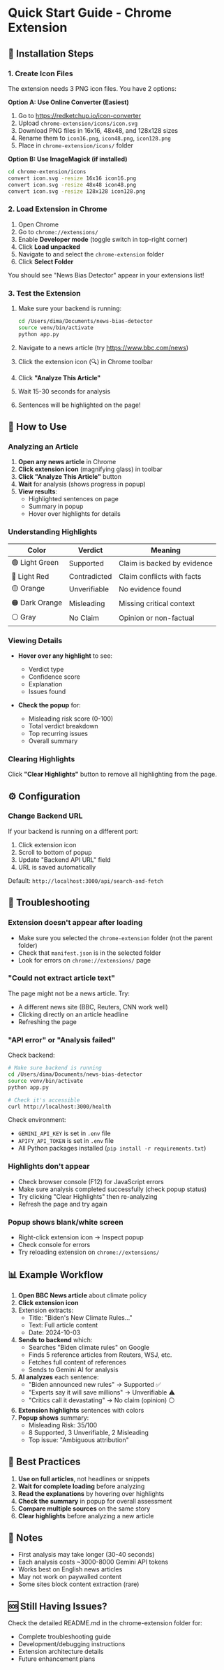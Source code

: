 # Quick Start Guide - Chrome Extension

## 🚀 Installation Steps

### 1. Create Icon Files

The extension needs 3 PNG icon files. You have 2 options:

**Option A: Use Online Converter (Easiest)**
1. Go to https://redketchup.io/icon-converter
2. Upload `chrome-extension/icons/icon.svg`
3. Download PNG files in 16x16, 48x48, and 128x128 sizes
4. Rename them to `icon16.png`, `icon48.png`, `icon128.png`
5. Place in `chrome-extension/icons/` folder

**Option B: Use ImageMagick (if installed)**
```bash
cd chrome-extension/icons
convert icon.svg -resize 16x16 icon16.png
convert icon.svg -resize 48x48 icon48.png
convert icon.svg -resize 128x128 icon128.png
```

### 2. Load Extension in Chrome

1. Open Chrome
2. Go to `chrome://extensions/`
3. Enable **Developer mode** (toggle switch in top-right corner)
4. Click **Load unpacked**
5. Navigate to and select the `chrome-extension` folder
6. Click **Select Folder**

You should see "News Bias Detector" appear in your extensions list!

### 3. Test the Extension

1. Make sure your backend is running:
   ```bash
   cd /Users/dima/Documents/news-bias-detector
   source venv/bin/activate
   python app.py
   ```

2. Navigate to a news article (try https://www.bbc.com/news)

3. Click the extension icon (🔍) in Chrome toolbar

4. Click **"Analyze This Article"**

5. Wait 15-30 seconds for analysis

6. Sentences will be highlighted on the page!

## 🎨 How to Use

### Analyzing an Article

1. **Open any news article** in Chrome
2. **Click extension icon** (magnifying glass) in toolbar
3. **Click "Analyze This Article"** button
4. **Wait** for analysis (shows progress in popup)
5. **View results**:
   - Highlighted sentences on page
   - Summary in popup
   - Hover over highlights for details

### Understanding Highlights

| Color | Verdict | Meaning |
|-------|---------|---------|
| 🟢 Light Green | Supported | Claim is backed by evidence |
| 🔴 Light Red | Contradicted | Claim conflicts with facts |
| 🟡 Orange | Unverifiable | No evidence found |
| 🟠 Dark Orange | Misleading | Missing critical context |
| ⚪ Gray | No Claim | Opinion or non-factual |

### Viewing Details

- **Hover over any highlight** to see:
  - Verdict type
  - Confidence score
  - Explanation
  - Issues found

- **Check the popup** for:
  - Misleading risk score (0-100)
  - Total verdict breakdown
  - Top recurring issues
  - Overall summary

### Clearing Highlights

Click **"Clear Highlights"** button to remove all highlighting from the page.

## ⚙️ Configuration

### Change Backend URL

If your backend is running on a different port:

1. Click extension icon
2. Scroll to bottom of popup
3. Update "Backend API URL" field
4. URL is saved automatically

Default: `http://localhost:3000/api/search-and-fetch`

## 🐛 Troubleshooting

### Extension doesn't appear after loading

- Make sure you selected the `chrome-extension` folder (not the parent folder)
- Check that `manifest.json` is in the selected folder
- Look for errors on `chrome://extensions/` page

### "Could not extract article text"

The page might not be a news article. Try:
- A different news site (BBC, Reuters, CNN work well)
- Clicking directly on an article headline
- Refreshing the page

### "API error" or "Analysis failed"

Check backend:
```bash
# Make sure backend is running
cd /Users/dima/Documents/news-bias-detector
source venv/bin/activate  
python app.py

# Check it's accessible
curl http://localhost:3000/health
```

Check environment:
- `GEMINI_API_KEY` is set in `.env` file
- `APIFY_API_TOKEN` is set in `.env` file
- All Python packages installed (`pip install -r requirements.txt`)

### Highlights don't appear

- Check browser console (F12) for JavaScript errors
- Make sure analysis completed successfully (check popup status)
- Try clicking "Clear Highlights" then re-analyzing
- Refresh the page and try again

### Popup shows blank/white screen

- Right-click extension icon → Inspect popup
- Check console for errors
- Try reloading extension on `chrome://extensions/`

## 📊 Example Workflow

1. **Open BBC News article** about climate policy
2. **Click extension icon**
3. Extension extracts:
   - Title: "Biden's New Climate Rules..."
   - Text: Full article content
   - Date: 2024-10-03
4. **Sends to backend** which:
   - Searches "Biden climate rules" on Google
   - Finds 5 reference articles from Reuters, WSJ, etc.
   - Fetches full content of references
   - Sends to Gemini AI for analysis
5. **AI analyzes** each sentence:
   - "Biden announced new rules" → Supported ✅
   - "Experts say it will save millions" → Unverifiable ⚠️
   - "Critics call it devastating" → No claim (opinion) ⚪
6. **Extension highlights** sentences with colors
7. **Popup shows** summary:
   - Misleading Risk: 35/100
   - 8 Supported, 3 Unverifiable, 2 Misleading
   - Top issue: "Ambiguous attribution"

## 🎯 Best Practices

1. **Use on full articles**, not headlines or snippets
2. **Wait for complete loading** before analyzing
3. **Read the explanations** by hovering over highlights
4. **Check the summary** in popup for overall assessment
5. **Compare multiple sources** on the same story
6. **Clear highlights** before analyzing a new article

## 📝 Notes

- First analysis may take longer (30-40 seconds)
- Each analysis costs ~3000-8000 Gemini API tokens
- Works best on English news articles
- May not work on paywalled content
- Some sites block content extraction (rare)

## 🆘 Still Having Issues?

Check the detailed README.md in the chrome-extension folder for:
- Complete troubleshooting guide
- Development/debugging instructions
- Extension architecture details
- Future enhancement plans

